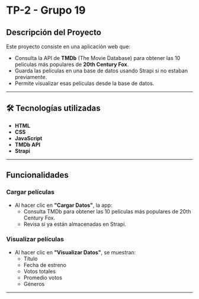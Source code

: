 # TP-2 - Grupo 19

##  Descripción del Proyecto

Este proyecto consiste en una aplicación web que:

- Consulta la API de **TMDb** (The Movie Database) para obtener las 10 películas más populares de **20th Century Fox**.
- Guarda las películas en una base de datos usando Strapi si no estaban previamente.
- Permite visualizar esas películas desde la base de datos.

---

## 🛠 Tecnologías utilizadas

- **HTML**  
- **CSS**  
- **JavaScript** 
- **TMDb API**  
- **Strapi**

---

##  Funcionalidades

###  Cargar películas

- Al hacer clic en **"Cargar Datos"**, la app:
  - Consulta TMDb para obtener las 10 películas más populares de 20th Century Fox.
  - Revisa si ya están almacenadas en Strapi.

###  Visualizar películas

- Al hacer clic en **"Visualizar Datos"**, se muestran:
  -  Título  
  - Fecha de estreno  
  - Votos totales
  - Promedio votos
  - Géneros

---
